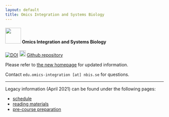 ```yaml
---
layout: default
title: Omics Integration and Systems Biology
---
```


#### <img border="0" src="https://s3-us-west-2.amazonaws.com/slack-files2/avatars/2019-09-12/751389607265_d59c0d58846bb2db7123_132.jpg" width="50" height="50"> Omics Integration and Systems Biology
[![DOI](https://zenodo.org/badge/172930292.svg)](https://zenodo.org/badge/latestdoi/172930292) <img border="0" src="https://www.svgrepo.com/show/305241/github.svg" width="20" height="20"> [Github repository](https://github.com/NBISweden/workshop_omics_integration)  

Please refer to [the new homepage](https://uppsala.instructure.com/courses/52162) for updated information.

Contact `edu.omics-integration [at] nbis.se` for questions.

<hr>

Legacy information (April 2021) can be found under the following pages:
- [schedule][1]
- [reading materials][2]
- [pre-course preparation][3]

[1]: schedule.html
[2]: reading_materials.html
[3]: precourse.html